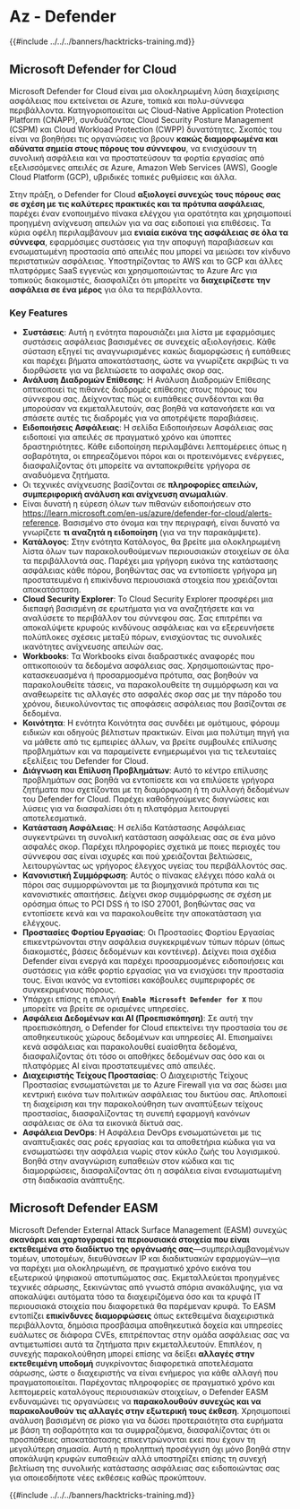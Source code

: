 # Az - Defender

{{#include ../../../banners/hacktricks-training.md}}

## Microsoft Defender for Cloud

Microsoft Defender for Cloud είναι μια ολοκληρωμένη λύση διαχείρισης ασφάλειας που εκτείνεται σε Azure, τοπικά και πολυ-σύννεφα περιβάλλοντα. Κατηγοριοποιείται ως Cloud-Native Application Protection Platform (CNAPP), συνδυάζοντας Cloud Security Posture Management (CSPM) και Cloud Workload Protection (CWPP) δυνατότητες. Σκοπός του είναι να βοηθήσει τις οργανώσεις να βρουν **κακώς διαμορφωμένα και αδύνατα σημεία στους πόρους του σύννεφου**, να ενισχύσουν τη συνολική ασφάλεια και να προστατεύσουν τα φορτία εργασίας από εξελισσόμενες απειλές σε Azure, Amazon Web Services (AWS), Google Cloud Platform (GCP), υβριδικές τοπικές ρυθμίσεις και άλλα.

Στην πράξη, ο Defender for Cloud **αξιολογεί συνεχώς τους πόρους σας σε σχέση με τις καλύτερες πρακτικές και τα πρότυπα ασφάλειας**, παρέχει έναν ενοποιημένο πίνακα ελέγχου για ορατότητα και χρησιμοποιεί προηγμένη ανίχνευση απειλών για να σας ειδοποιεί για επιθέσεις. Τα κύρια οφέλη περιλαμβάνουν μια **ενιαία εικόνα της ασφάλειας σε όλα τα σύννεφα**, εφαρμόσιμες συστάσεις για την αποφυγή παραβιάσεων και ενσωματωμένη προστασία από απειλές που μπορεί να μειώσει τον κίνδυνο περιστατικών ασφάλειας. Υποστηρίζοντας το AWS και το GCP και άλλες πλατφόρμες SaaS εγγενώς και χρησιμοποιώντας το Azure Arc για τοπικούς διακομιστές, διασφαλίζει ότι μπορείτε να **διαχειρίζεστε την ασφάλεια σε ένα μέρος** για όλα τα περιβάλλοντα.

### Key Features

- **Συστάσεις**: Αυτή η ενότητα παρουσιάζει μια λίστα με εφαρμόσιμες συστάσεις ασφάλειας βασισμένες σε συνεχείς αξιολογήσεις. Κάθε σύσταση εξηγεί τις αναγνωρισμένες κακώς διαμορφώσεις ή ευπάθειες και παρέχει βήματα αποκατάστασης, ώστε να γνωρίζετε ακριβώς τι να διορθώσετε για να βελτιώσετε το ασφαλές σκορ σας.
- **Ανάλυση Διαδρομών Επίθεσης**: Η Ανάλυση Διαδρομών Επίθεσης οπτικοποιεί τις πιθανές διαδρομές επίθεσης στους πόρους του σύννεφου σας. Δείχνοντας πώς οι ευπάθειες συνδέονται και θα μπορούσαν να εκμεταλλευτούν, σας βοηθά να κατανοήσετε και να σπάσετε αυτές τις διαδρομές για να αποτρέψετε παραβιάσεις.
- **Ειδοποιήσεις Ασφάλειας**: Η σελίδα Ειδοποιήσεων Ασφάλειας σας ειδοποιεί για απειλές σε πραγματικό χρόνο και ύποπτες δραστηριότητες. Κάθε ειδοποίηση περιλαμβάνει λεπτομέρειες όπως η σοβαρότητα, οι επηρεαζόμενοι πόροι και οι προτεινόμενες ενέργειες, διασφαλίζοντας ότι μπορείτε να ανταποκριθείτε γρήγορα σε αναδυόμενα ζητήματα.
- Οι τεχνικές ανίχνευσης βασίζονται σε **πληροφορίες απειλών, συμπεριφορική ανάλυση και ανίχνευση ανωμαλιών**.
- Είναι δυνατή η εύρεση όλων των πιθανών ειδοποιήσεων στο https://learn.microsoft.com/en-us/azure/defender-for-cloud/alerts-reference. Βασισμένο στο όνομα και την περιγραφή, είναι δυνατό να γνωρίζετε **τι αναζητά η ειδοποίηση** (για να την παρακάμψετε).
- **Κατάλογος**: Στην ενότητα Κατάλογος, θα βρείτε μια ολοκληρωμένη λίστα όλων των παρακολουθούμενων περιουσιακών στοιχείων σε όλα τα περιβάλλοντά σας. Παρέχει μια γρήγορη εικόνα της κατάστασης ασφάλειας κάθε πόρου, βοηθώντας σας να εντοπίσετε γρήγορα μη προστατευμένα ή επικίνδυνα περιουσιακά στοιχεία που χρειάζονται αποκατάσταση.
- **Cloud Security Explorer**: Το Cloud Security Explorer προσφέρει μια διεπαφή βασισμένη σε ερωτήματα για να αναζητήσετε και να αναλύσετε το περιβάλλον του σύννεφου σας. Σας επιτρέπει να αποκαλύψετε κρυφούς κινδύνους ασφάλειας και να εξερευνήσετε πολύπλοκες σχέσεις μεταξύ πόρων, ενισχύοντας τις συνολικές ικανότητες ανίχνευσης απειλών σας.
- **Workbooks**: Τα Workbooks είναι διαδραστικές αναφορές που οπτικοποιούν τα δεδομένα ασφάλειας σας. Χρησιμοποιώντας προ-κατασκευασμένα ή προσαρμοσμένα πρότυπα, σας βοηθούν να παρακολουθείτε τάσεις, να παρακολουθείτε τη συμμόρφωση και να αναθεωρείτε τις αλλαγές στο ασφαλές σκορ σας με την πάροδο του χρόνου, διευκολύνοντας τις αποφάσεις ασφάλειας που βασίζονται σε δεδομένα.
- **Κοινότητα**: Η ενότητα Κοινότητα σας συνδέει με ομότιμους, φόρουμ ειδικών και οδηγούς βέλτιστων πρακτικών. Είναι μια πολύτιμη πηγή για να μάθετε από τις εμπειρίες άλλων, να βρείτε συμβουλές επίλυσης προβλημάτων και να παραμείνετε ενημερωμένοι για τις τελευταίες εξελίξεις του Defender for Cloud.
- **Διάγνωση και Επίλυση Προβλημάτων**: Αυτό το κέντρο επίλυσης προβλημάτων σας βοηθά να εντοπίσετε και να επιλύσετε γρήγορα ζητήματα που σχετίζονται με τη διαμόρφωση ή τη συλλογή δεδομένων του Defender for Cloud. Παρέχει καθοδηγούμενες διαγνώσεις και λύσεις για να διασφαλίσει ότι η πλατφόρμα λειτουργεί αποτελεσματικά.
- **Κατάσταση Ασφάλειας**: Η σελίδα Κατάστασης Ασφάλειας συγκεντρώνει τη συνολική κατάσταση ασφάλειας σας σε ένα μόνο ασφαλές σκορ. Παρέχει πληροφορίες σχετικά με ποιες περιοχές του σύννεφου σας είναι ισχυρές και πού χρειάζονται βελτιώσεις, λειτουργώντας ως γρήγορος έλεγχος υγείας του περιβάλλοντός σας.
- **Κανονιστική Συμμόρφωση**: Αυτός ο πίνακας ελέγχει πόσο καλά οι πόροι σας συμμορφώνονται με τα βιομηχανικά πρότυπα και τις κανονιστικές απαιτήσεις. Δείχνει σκορ συμμόρφωσης σε σχέση με ορόσημα όπως το PCI DSS ή το ISO 27001, βοηθώντας σας να εντοπίσετε κενά και να παρακολουθείτε την αποκατάσταση για ελέγχους.
- **Προστασίες Φορτίου Εργασίας**: Οι Προστασίες Φορτίου Εργασίας επικεντρώνονται στην ασφάλεια συγκεκριμένων τύπων πόρων (όπως διακομιστές, βάσεις δεδομένων και κοντέινερ). Δείχνει ποια σχέδια Defender είναι ενεργά και παρέχει προσαρμοσμένες ειδοποιήσεις και συστάσεις για κάθε φορτίο εργασίας για να ενισχύσει την προστασία τους. Είναι ικανός να εντοπίσει κακόβουλες συμπεριφορές σε συγκεκριμένους πόρους.
- Υπάρχει επίσης η επιλογή **`Enable Microsoft Defender for X`** που μπορείτε να βρείτε σε ορισμένες υπηρεσίες.
- **Ασφάλεια Δεδομένων και AI (Προεπισκόπηση)**: Σε αυτή την προεπισκόπηση, ο Defender for Cloud επεκτείνει την προστασία του σε αποθηκευτικούς χώρους δεδομένων και υπηρεσίες AI. Επισημαίνει κενά ασφάλειας και παρακολουθεί ευαίσθητα δεδομένα, διασφαλίζοντας ότι τόσο οι αποθήκες δεδομένων σας όσο και οι πλατφόρμες AI είναι προστατευμένες από απειλές.
- **Διαχειριστής Τείχους Προστασίας**: Ο Διαχειριστής Τείχους Προστασίας ενσωματώνεται με το Azure Firewall για να σας δώσει μια κεντρική εικόνα των πολιτικών ασφάλειας του δικτύου σας. Απλοποιεί τη διαχείριση και την παρακολούθηση των αναπτύξεων τείχους προστασίας, διασφαλίζοντας τη συνεπή εφαρμογή κανόνων ασφάλειας σε όλα τα εικονικά δίκτυά σας.
- **Ασφάλεια DevOps**: Η Ασφάλεια DevOps ενσωματώνεται με τις αναπτυξιακές σας ροές εργασίας και τα αποθετήρια κώδικα για να ενσωματώσει την ασφάλεια νωρίς στον κύκλο ζωής του λογισμικού. Βοηθά στην αναγνώριση ευπαθειών στον κώδικα και τις διαμορφώσεις, διασφαλίζοντας ότι η ασφάλεια είναι ενσωματωμένη στη διαδικασία ανάπτυξης.

## Microsoft Defender EASM

Microsoft Defender External Attack Surface Management (EASM) συνεχώς **σκανάρει και χαρτογραφεί τα περιουσιακά στοιχεία που είναι εκτεθειμένα στο διαδίκτυο της οργάνωσής σας**—συμπεριλαμβανομένων τομέων, υποτομέων, διευθύνσεων IP και διαδικτυακών εφαρμογών—για να παρέχει μια ολοκληρωμένη, σε πραγματικό χρόνο εικόνα του εξωτερικού ψηφιακού αποτυπώματος σας. Εκμεταλλεύεται προηγμένες τεχνικές σάρωσης, ξεκινώντας από γνωστά σπόρια ανακάλυψης, για να αποκαλύψει αυτόματα τόσο τα διαχειριζόμενα όσο και τα κρυφά IT περιουσιακά στοιχεία που διαφορετικά θα παρέμεναν κρυφά. Το EASM εντοπίζει **επικίνδυνες διαμορφώσεις** όπως εκτεθειμένα διαχειριστικά περιβάλλοντα, δημόσια προσβάσιμα αποθηκευτικά δοχεία και υπηρεσίες ευάλωτες σε διάφορα CVEs, επιτρέποντας στην ομάδα ασφάλειας σας να αντιμετωπίσει αυτά τα ζητήματα πριν εκμεταλλευτούν.
Επιπλέον, η συνεχής παρακολούθηση μπορεί επίσης να δείξει **αλλαγές στην εκτεθειμένη υποδομή** συγκρίνοντας διαφορετικά αποτελέσματα σάρωσης, ώστε ο διαχειριστής να είναι ενήμερος για κάθε αλλαγή που πραγματοποιείται.
Παρέχοντας πληροφορίες σε πραγματικό χρόνο και λεπτομερείς καταλόγους περιουσιακών στοιχείων, ο Defender EASM ενδυναμώνει τις οργανώσεις να **παρακολουθούν συνεχώς και να παρακολουθούν τις αλλαγές στην εξωτερική τους έκθεση**. Χρησιμοποιεί ανάλυση βασισμένη σε ρίσκο για να δώσει προτεραιότητα στα ευρήματα με βάση τη σοβαρότητα και τα συμφραζόμενα, διασφαλίζοντας ότι οι προσπάθειες αποκατάστασης επικεντρώνονται εκεί που έχουν τη μεγαλύτερη σημασία. Αυτή η προληπτική προσέγγιση όχι μόνο βοηθά στην αποκάλυψη κρυφών ευπαθειών αλλά υποστηρίζει επίσης τη συνεχή βελτίωση της συνολικής κατάστασης ασφάλειας σας ειδοποιώντας σας για οποιεσδήποτε νέες εκθέσεις καθώς προκύπτουν.

{{#include ../../../banners/hacktricks-training.md}}

